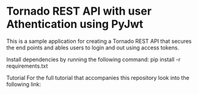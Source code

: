 # Tornado REST API with user Athentication using PyJwt
This is a sample application for creating a Tornado REST API that secures the end points and ables users to login and out using access tokens.

Install dependencies by running the following command:
pip install -r requirements.txt

Tutorial
For the full tutorial that accompanies this repository look into the following link:


